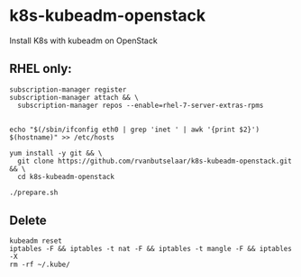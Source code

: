 # k8s-kubeadm-openstack
Install K8s with kubeadm on OpenStack


## RHEL only:

```
subscription-manager register
subscription-manager attach && \
  subscription-manager repos --enable=rhel-7-server-extras-rpms
```

##

```
echo "$(/sbin/ifconfig eth0 | grep 'inet ' | awk '{print $2}') $(hostname)" >> /etc/hosts

yum install -y git && \
  git clone https://github.com/rvanbutselaar/k8s-kubeadm-openstack.git && \
  cd k8s-kubeadm-openstack

./prepare.sh
```

## Delete

```
kubeadm reset
iptables -F && iptables -t nat -F && iptables -t mangle -F && iptables -X
rm -rf ~/.kube/
```

